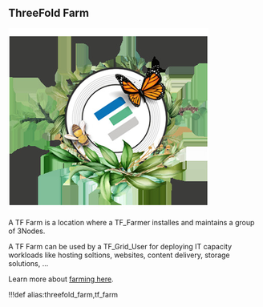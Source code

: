 ## ThreeFold Farm

![](img/whatisafarmer.jpg)

A TF Farm is a location where a TF_Farmer installes and maintains a group of 3Nodes.

A TF Farm can be used by a TF_Grid_User for deploying IT capacity workloads like hosting soltions, websites, content delivery, storage solutions, ...

Learn more about [farming here](farming_intro).

!!!def alias:threefold_farm,tf_farm
